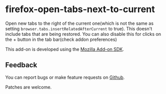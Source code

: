 firefox-open-tabs-next-to-current
=================================

Open new tabs to the right of the current one(which is not the same as setting
`browser.tabs.insertRelatedAfterCurrent` to true). This doesn't include tabs
that are being restored. You can also disable this for clicks on the + button
in the tab bar(check addon preferences)

This add-on is developed using the [Mozilla Add-on
SDK](https://developer.mozilla.org/en-US/Add-ons/SDK).

Feedback
--------

You can report bugs or make feature requests on
[Github](https://github.com/sblask/firefox-open-tabs-next-to-current).

Patches are welcome.
